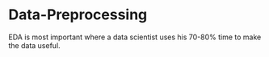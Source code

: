 # Data-Preprocessing
EDA is most important where a data scientist uses his 70-80% time to make the data useful.
